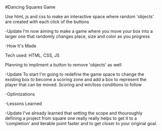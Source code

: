 #Dancing Squares Game

Use html, js and css to make an interactive space where random 'objects' are created with each click of the buttons

-Update
I'm now aiming to make a game where you move your box into a larger one that randomly changes place, size and color as you progress

-How It's Made

Tech used: HTML, CSS, JS

Planning to impliment a button to remove 'objects' as well

-Update
To start I'm going to redefine the game space to change the existing box to become a scoring zone and add a box to represent the player that can be moved. Scoring and win/loss conditions to follow

-Optimizations

-Lessons Learned

-Update
I've already learned that setting the scope and thouroughly defining a project from square one really really helps to get it to a 'completion' and iterable point faster and to get closer to your original goal.

